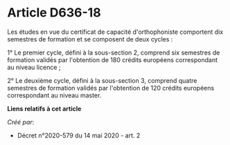 # Article D636-18

Les études en vue du certificat de capacité d'orthophoniste comportent dix semestres de formation et se composent de deux
cycles :

1° Le premier cycle, défini à la sous-section 2, comprend six semestres de formation validés par l'obtention de 180 crédits
européens correspondant au niveau licence ;

2° Le deuxième cycle, défini à la sous-section 3, comprend quatre semestres de formation validés par l'obtention de 120
crédits européens correspondant au niveau master.

**Liens relatifs à cet article**

_Créé par_:

  - Décret n°2020-579 du 14 mai 2020 - art. 2
